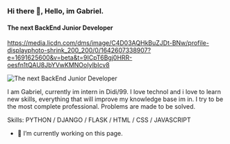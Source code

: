 ### Hi there 👋, Hello, im Gabriel.
#### The next BackEnd Junior Developer

https://media.licdn.com/dms/image/C4D03AQHkBuZJDt-BNw/profile-displayphoto-shrink_200_200/0/1642607338907?e=1691625600&v=beta&t=9ICpT6Bgj0HRR-oesfn1tQAU8JbYVwKMNOoIylbIcv8

![The next BackEnd Junior Developer](https://media.licdn.com/dms/image/D4D16AQFpjukeY7kPBQ/profile-displaybackgroundimage-shrink_350_1400/0/1677639102777?e=1691625600&v=beta&t=U0FqMJ6DCF5kKNoJmcJtkTTToA2cq_ukEUgdEOC9GkM)

I am Gabriel, currently im intern in Didi/99. I love technol and i love to learn new skills, everything that will improve my knowledge base im in.  I try to be the most complete professional. Problems are made to be solved.

Skills: PYTHON / DJANGO / FLASK / HTML / CSS / JAVASCRIPT

- 🔭 I’m currently working on this page. 





